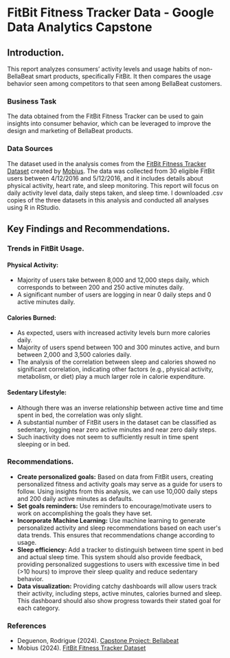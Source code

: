 # FitBit Fitness Tracker Data - Google Data Analytics Capstone

## **Introduction.**
This report analyzes consumers’ activity levels and usage habits of non-BellaBeat smart products, specifically FitBit. It then compares the usage behavior seen among competitors to that seen among BellaBeat customers.

### Business Task
The data obtained from the FitBit Fitness Tracker can be used to gain insights into consumer behavior, which can be leveraged to improve the design and marketing of BellaBeat products.

### Data Sources
The dataset used in the analysis comes from the [FitBit Fitness Tracker Dataset](http://www.kaggle.com/datasets/arashnic/fitbit/data) created by [Mobius](http://www.kaggle.com/arashnic). The data was collected from 30 eligible FitBit users between 4/12/2016 and 5/12/2016, and it includes details about physical activity, heart rate, and sleep monitoring. This report will focus on daily activity level data, daily steps taken, and sleep time. I downloaded .csv copies of the three datasets in this analysis and conducted all analyses using R in RStudio.

## **Key Findings and Recommendations.**
### Trends in FitBit Usage.
#### Physical Activity:
- Majority of users take between 8,000 and 12,000 steps daily, which corresponds to between 200 and 250 active minutes daily. 
- A significant number of users are logging in near 0 daily steps and 0 active minutes daily.

#### Calories Burned:
- As expected, users with increased activity levels burn more calories daily. 
- Majority of users spend between 100 and 300 minutes active, and burn between 2,000 and 3,500 calories daily.
- The analysis of the correlation between sleep and calories showed no significant correlation, indicating other factors (e.g., physical activity, metabolism, or diet) play a much larger role in calorie expenditure.

#### Sedentary Lifestyle:
- Although there was an inverse relationship between active time and time spent in bed, the correlation was only slight.
- A substantial number of FitBit users in the dataset can be classified as sedentary, logging near zero active minutes and near zero daily steps. 
- Such inactivity does not seem to sufficiently result in time spent sleeping or in bed.

### Recommendations.
- **Create personalized goals:** Based on data from FitBit users, creating personalized fitness and activity goals may serve as a guide for users to follow. Using insights from this analysis, we can use 10,000 daily steps and 200 daily active minutes as defaults. 
- **Set goals reminders:** Use reminders to encourage/motivate users to work on accomplishing the goals they have set. 
- **Incorporate Machine Learning:** Use machine learning to generate personalized activity and sleep recommendations based on each user's data trends. This ensures that recommendations change according to usage. 
- **Sleep efficiency:** Add a tracker to distinguish between time spent in bed and actual sleep time. This system should also provide feedback, providing personalized suggestions to users with excessive time in bed (>10 hours) to improve their sleep quality and reduce sedentary behavior.
- **Data visualization:** Providing catchy dashboards will allow users track their activity, including steps, active minutes, calories burned and sleep. This dashboard should also show progress towards their stated goal for each category.

### References
- Deguenon, Rodrigue (2024). [Capstone Project: Bellabeat](https://www.kaggle.com/rodriguedeguenon)
- Mobius (2024). [FitBit Fitness Tracker Dataset](http://www.kaggle.com/datasets/arashnic/fitbit/data)
